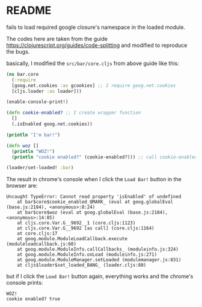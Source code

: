 # README

fails to load required google closure's namespace in the loaded module.

The codes here are taken from the guide https://clojurescript.org/guides/code-splitting and modified to reproduce the bugs.

basically, I modified the `src/bar/core.cljs` from above guide like this:

```clojure
(ns bar.core
  (:require 
  [goog.net.cookies :as gcookies] ;; I require goog.net.cookies
  [cljs.loader :as loader]))

(enable-console-print!)

(defn cookie-enabled? ;; I create wrapper function
  []
  (.isEnabled goog.net.cookies))

(println "I'm bar!")

(defn woz []
  (println "WOZ!")
  (println "cookie enabled?" (cookie-enabled?))) ;; call cookie-enabled?

(loader/set-loaded! :bar)
```

The result in chrome's console when I click the `Load Bar!` button in the browser are: 

```
Uncaught TypeError: Cannot read property 'isEnabled' of undefined
    at bar$core$cookie_enabled_QMARK_ (eval at goog.globalEval (base.js:2184), <anonymous>:8:24)
    at bar$core$woz (eval at goog.globalEval (base.js:2184), <anonymous>:14:85)
    at cljs.core.Var.G__9692__1 (core.cljs:1123)
    at cljs.core.Var.G__9692 [as call] (core.cljs:1164)
    at core.cljs:17
    at goog.module.ModuleLoadCallback.execute (moduleloadcallback.js:60)
    at goog.module.ModuleInfo.callCallbacks_ (moduleinfo.js:324)
    at goog.module.ModuleInfo.onLoad (moduleinfo.js:271)
    at goog.module.ModuleManager.setLoaded (modulemanager.js:831)
    at cljs$loader$set_loaded_BANG_ (loader.cljs:80)
```

but if I click the `Load Bar!` button again, everything works and the chrome's console prints:

```
WOZ!
cookie enabled? true
```

